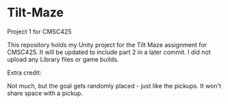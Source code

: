 # Tilt-Maze
Project 1 for CMSC425

This repository holds my Unity project for the Tilt Maze assignment for CMSC425. It will be updated to include part 2 in a later commit.
I did not upload any Library files or game builds.

Extra credit:

Not much, but the goal gets randomly placed - just like the pickups. It won't share space with a pickup.
